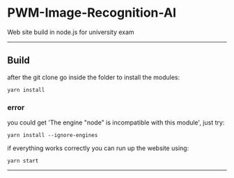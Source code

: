 # PWM-Image-Recognition-AI
Web site build in node.js for university exam

---

## Build 

after the git clone go inside the folder to install the modules:

`yarn install`

### error
you could get 'The engine "node" is incompatible with this module', just try:

`yarn install --ignore-engines`

if everything works correctly you can run up the website using:

`yarn start`

---
